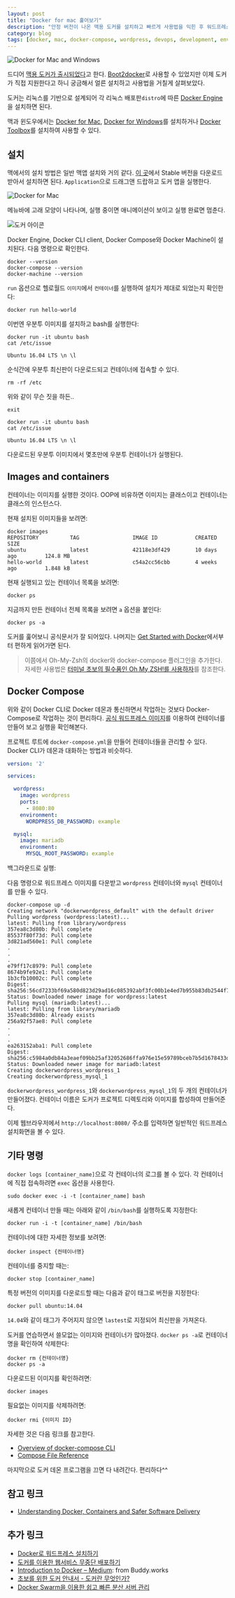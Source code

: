```yaml
---
layout: post
title: "Docker for mac 훑어보기"
description: "안정 버전이 나온 맥용 도커를 설치하고 빠르게 사용법을 익힌 후 워드프레스와 마리아디비 컨테이너를 만들어 본다."
category: blog
tags: [docker, mac, docker-compose, wordpress, devops, development, environment]
---
```


![Docker for Mac and Windows](http://img.scoop.it/qJ-H5ZRk89m2xeq5QyncsrnTzqrqzN7Y9aBZTaXoQ8Q=)

드디어 [맥용 도커가 출시되었다](https://blog.docker.com/2016/07/docker-for-mac-and-windows-production-ready/)고 한다. [Boot2docker](http://boot2docker.io/)로 사용할 수 있었지만 이제 도커가 직접 지원한다고 하니 궁금해서 얼른 설치하고 사용법을 거칠게 살펴보았다.

도커는 리눅스를 기반으로 설계되어 각 리눅스 배포판`distro`에 따른 [Docker Engine](https://docs.docker.com/engine/installation/linux/)을 설치하면 된다.

맥과 윈도우에서는 [Docker for Mac](https://docs.docker.com/docker-for-mac/), [Docker for Windows](https://docs.docker.com/docker-for-windows/)를 설치하거나 [Docker Toolbox](https://www.docker.com/products/docker-toolbox)를 설치하여 사용할 수 있다.

## 설치

맥에서의 설치 방법은 일반 맥앱 설치와 거의 같다. [이 곳](https://docs.docker.com/docker-for-mac/)에서 Stable 버전을 다운로드 받아서 설치하면 된다. `Application`으로 드래그앤 드랍하고 도커 앱을 실행한다.

![Docker for Mac](https://docs.docker.com/docker-for-mac/images/docker-app-drag.png)

메뉴바에 고래 모양이 나타나며, 실행 중이면 애니메이션이 보이고 실행 완료면 멈춘다.

![도커 아이콘](https://docs.docker.com/docker-for-mac/images/whale-in-menu-bar.png)

Docker Engine, Docker CLI client, Docker Compose와 Docker Machine이 설치된다. 다음 명령으로 확인한다.

```shell
docker --version
docker-compose --version
docker-machine --version
```

`run` 옵션으로 헬로월드 `이미지`에서 `컨테이너`를 실행하여 설치가 제대로 되었는지 확인한다:

```shell
docker run hello-world
```

이번엔 우분투 이미지를 설치하고 bash를 실행한다:

```shell
docker run -it ubuntu bash
cat /etc/issue

Ubuntu 16.04 LTS \n \l
```

순식간에 우분투 최신판이 다운로드되고 컨테이너에 접속할 수 있다.

```shell
rm -rf /etc
```

위와 같이 무슨 짓을 하든..

```
exit

docker run -it ubuntu bash
cat /etc/issue

Ubuntu 16.04 LTS \n \l
```

다운로드된 우분투 이미지에서 몇초만에 우분투 컨테이너가 실행된다.

## Images and containers

컨테이너는 이미지를 실행한 것이다. OOP에 비유하면 이미지는 클래스이고 컨테이너는 클래스의 인스턴스다.

현재 설치된 이미지들을 보려면:

```shell
docker images
REPOSITORY          TAG                 IMAGE ID            CREATED             SIZE
ubuntu              latest              42118e3df429        10 days ago         124.8 MB
hello-world         latest              c54a2cc56cbb        4 weeks ago         1.848 kB
```

현재 실행되고 있는 컨테이너 목록을 보려면:

```shell
docker ps
```

지금까지 만든 컨테이너 전체 목록을 보려면 `a` 옵션을 붙인다:

```shell
docker ps -a
```

도커를 훑어보니 공식문서가 잘 되어있다. 나머지는 [Get Started with Docker](https://docs.docker.com/engine/getstarted/)에서부터 편하게 읽어가면 된다.

> 이쯤에서 Oh-My-Zsh의 docker와 docker-compose 플러그인을 추가한다. 자세한 사용법은 [터미널 초보의 필수품인 Oh My ZSH!를 사용하자](http://nolboo.kim/blog/2015/08/21/oh-my-zsh/)를 참조한다.

## Docker Compose

위와 같이 Docker CLI로 Docker 데몬과 통신하면서 작업하는 것보다 Docker-Compose로 작업하는 것이 편리하다. [공식 워드프레스 이미지](https://hub.docker.com/_/wordpress/)를 이용하여 컨테이너를 만들어 보고 실행을 확인해본다.

프로젝트 루트에 `docker-compose.yml`을 만들어 컨테이너들을 관리할 수 있다. Docker CLI가 데몬과 대화하는 방법과 비슷하다.

```yaml
version: '2'

services:

  wordpress:
    image: wordpress
    ports:
      - 8080:80
    environment:
      WORDPRESS_DB_PASSWORD: example

  mysql:
    image: mariadb
    environment:
      MYSQL_ROOT_PASSWORD: example
```

백그라운드로 실행:

다음 명령으로 워드프레스 이미지를 다운받고 `wordpress` 컨테이너와 `mysql` 컨테이너를 만들 수 있다.

```
docker-compose up -d
Creating network "dockerwordpress_default" with the default driver
Pulling wordpress (wordpress:latest)...
latest: Pulling from library/wordpress
357ea8c3d80b: Pull complete
85537f80f73d: Pull complete
3d821ad560e1: Pull complete
.
.
.
e79ff17c8979: Pull complete
8674b9fe92e1: Pull complete
1b3cfb10002c: Pull complete
Digest: sha256:56cd7233bf69a580d823d29ad16c085392abf3fc00b1e4ed7b955b83db2544f7
Status: Downloaded newer image for wordpress:latest
Pulling mysql (mariadb:latest)...
latest: Pulling from library/mariadb
357ea8c3d80b: Already exists
256a92f57ae8: Pull complete
.
.
.
ea263152aba1: Pull complete
Digest: sha256:c5984a0db84a3eaef09bb25af32052686ffa976e15e59789bceb7b5d1678433d
Status: Downloaded newer image for mariadb:latest
Creating dockerwordpress_wordpress_1
Creating dockerwordpress_mysql_1
```

`dockerwordpress_wordpress_1`와 `dockerwordpress_mysql_1`의 두 개의 컨테이너가 만들어졌다. 컨테이너 이름은 도커가 프로젝트 디렉토리와 이미지를 합성하여 만들어준다.

이제 웹브라우저에서 `http://localhost:8080/` 주소를 입력하면 일반적인 워드프레스 설치화면을 볼 수 있다.

## 기타 명령

`docker logs [container_name]`으로 각 컨테이너의 로그를 볼 수 있다. 각 컨테이너에 직접 접속하려면 `exec` 옵션을 사용한다.

```shell
sudo docker exec -i -t [container_name] bash
```

새롭게 컨테이너 만들 때는 아래와 같이 `/bin/bash`를 실행하도록 지정한다:

```shell
docker run -i -t [container_name] /bin/bash
```

컨테이너에 대한 자세한 정보를 보려면:

```shell
docker inspect {컨테이너명}
```

컨테이너를 중지할 때는:

```shell
docker stop [container_name]
```

특정 버전의 이미지를 다운로드할 때는 다음과 같이 태그로 버전을 지정한다:

```shell
docker pull ubuntu:14.04
```

`14.04`와 같이 태그가 주어지지 않으면 `lastest`로 지정되어 최신판을 가져온다.

도커를 연습하면서 쓸모없는 이미지와 컨테이너가 많아졌다. `docker ps -a`로 컨테이너명을 확인하여 삭제한다:

```shell
docker rm {컨테이너명}
docker ps -a
```

다운로드된 이미지를 확인하려면:

```shell
docker images
```

필요없는 이미지를 삭제하려면:

```
docker rmi {이미지 ID}
```

자세한 것은 다음 링크를 참고한다.

- [Overview of docker-compose CLI](https://docs.docker.com/compose/reference/overview/#overview-of-docker-compose-cli)
- [Compose File Reference](https://docs.docker.com/compose/compose-file/)

마지막으로 도커 데몬 프로그램을 끄면 다 내려간다. 편리하다^^

## 참고 링크

- [Understanding Docker, Containers and Safer Software Delivery](https://www.sitepoint.com/docker-containers-software-delivery/)

## 추가 링크

- [Docker로 워드프레스 설치하기](https://wpguide.usefulparadigm.com/posts/257)
- [도커를 이용한 웹서비스 무중단 배포하기](http://subicura.com/2016/06/07/zero-downtime-docker-deployment.html)
- [Introduction to Docker – Medium](https://medium.com/@BuddyWorks/introduction-to-docker-a7d9e1f6c0b3#.814ssi7sj): from Buddy.works
- [초보를 위한 도커 안내서 - 도커란 무엇인가?](https://subicura.com/2017/01/19/docker-guide-for-beginners-1.html)
- [Docker Swarm을 이용한 쉽고 빠른 분산 서버 관리](https://subicura.com/2017/02/25/container-orchestration-with-docker-swarm.html)
